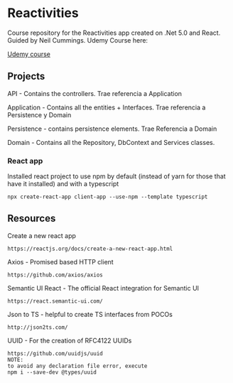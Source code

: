 # Reactivities
Course repository for the Reactivities app created on .Net 5.0 and React.
Guided by Neil Cummings. Udemy Course here:

[Udemy course](https://www.udemy.com/course/complete-guide-to-building-an-app-with-net-core-and-react)

## Projects

API - Contains the controllers. Trae referencia a Application

Application - Contains all the entities + Interfaces. Trae referencia a Persistence y Domain

Persistence - contains persistence elements. Trae Referencia a Domain

Domain - Contains all the Repository, DbContext and Services classes.

### React app

Installed react project to use npm by default (instead of yarn for those that have it installed) and with a typescript 
```
npx create-react-app client-app --use-npm --template typescript
```


## Resources

Create a new react app
```
https://reactjs.org/docs/create-a-new-react-app.html
```

Axios - Promised based HTTP client
```
https://github.com/axios/axios
```

Semantic UI React - The official React integration for Semantic UI
```
https://react.semantic-ui.com/
```

Json to TS - helpful to create TS interfaces from POCOs
```
http://json2ts.com/
```

UUID - For the creation of RFC4122 UUIDs
```
https://github.com/uuidjs/uuid
NOTE:
to avoid any declaration file error, execute
npm i --save-dev @types/uuid
```
